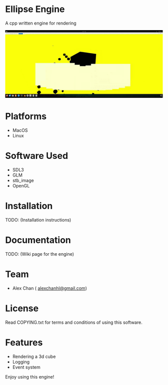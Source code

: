 
Ellipse Engine
==================

A cpp written engine for rendering

![Ellipse show demo](./Assets/EllipseShowDemo.gif)

Platforms
==================

- MacOS 
- Linux

Software Used
==================

- SDL3
- GLM
- stb_image
- OpenGL

Installation
==================

TODO: (Installation instructions)

Documentation
==================

TODO: (Wiki page for the engine)

Team
================

- Alex Chan ( alexchanhl@gmail.com)

License
================

Read COPYING.txt for terms and conditions of using this software. 

Features
==================

- Rendering a 3d cube
- Logging
- Event system


Enjoy using this engine!

